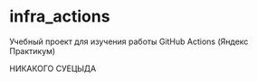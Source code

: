 # infra_actions
Учебный проект для изучения работы GitHub Actions (Яндекс Практикум)

НИКАКОГО СУЕЦЫДА
